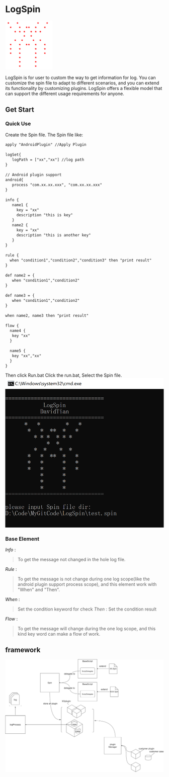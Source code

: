 # LogSpin  
<img src="Spin.png" width="150px" alt="Spin Logo" />


 LogSpin is for user to custom the way to get information for log. You can customize the spin file to adapt to different scenarios, and you can extend its functionality by customizing plugins. LogSpin offers a flexible model that can support the different usage requirements for anyone.

## Get Start
### Quick Use
Create the Spin file. The Spin file like:
~~~
apply "AndroidPlugin" //Apply Plugin

logSet{
   logPath = ["xx","xx"] //log path
}

// Android plugin support
android{
   process "com.xx.xx.xxx", "com.xx.xx.xxx"
}

info {
   name1 {
     key = "xx"
     description "this is key"
   }
   name2 {
     key = "xx"
     description "this is another key"
   }
}

rule {
  when "condition1","condition2","condition3" then "print result"
}

def name2 = {
   when "condition1","condition2"
}

def name3 = {
   when "condition1","condition2"
}

when name2, name3 then "print result"

flow {
  name4 {
   key "xx"
  }

  name5 {
   key "xx","xx"
  }
}

~~~
Then click Run.bat
Click the run.bat, Select the Spin file.  
<img src="Run.png" />
### Base Element
   *Info* :
   > To get the message not changed in the hole log file.
  
   *Rule* :
   > To get the message is not change during one log scope(like the android plugin support process scope), and this element work with "When" and "Then".
    
   *When* :
   > Set the condition keyword for check 
   *Then* :
   > Set the condition result
   
   *Flow* :
   > To get the message will change during the one log scope, and this kind key word can make a flow of work.

## framework
<img src="design.png" />